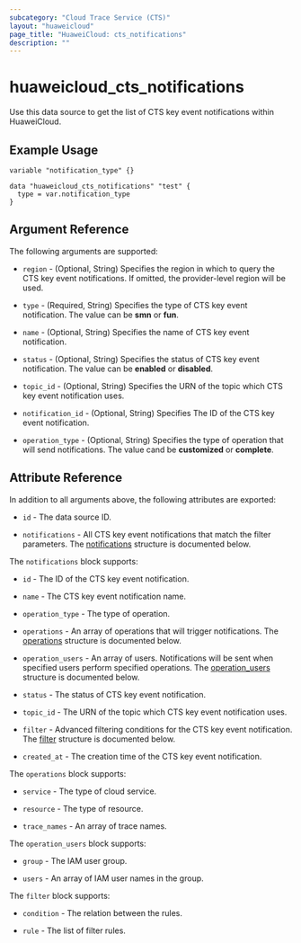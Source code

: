 ```yaml
---
subcategory: "Cloud Trace Service (CTS)"
layout: "huaweicloud"
page_title: "HuaweiCloud: cts_notifications"
description: ""
---
```


# huaweicloud_cts_notifications

Use this data source to get the list of CTS key event notifications within HuaweiCloud.

## Example Usage

```hcl
variable "notification_type" {}

data "huaweicloud_cts_notifications" "test" {
  type = var.notification_type
}
```

## Argument Reference

The following arguments are supported:

* `region` - (Optional, String) Specifies the region in which to query the CTS key event notifications.
  If omitted, the provider-level region will be used.

* `type` - (Required, String) Specifies the type of CTS key event notification. The value can be **smn** or **fun**.

* `name` - (Optional, String) Specifies the name of CTS key event notification.

* `status` - (Optional, String) Specifies the status of CTS key event notification.
  The value can be **enabled** or **disabled**.

* `topic_id` - (Optional, String) Specifies the URN of the topic which CTS key event notification uses.

* `notification_id` - (Optional, String) Specifies The ID of the CTS key event notification.

* `operation_type` - (Optional, String) Specifies the type of operation that will send notifications.
  The value cand be **customized** or **complete**.

## Attribute Reference

In addition to all arguments above, the following attributes are exported:

* `id` - The data source ID.

* `notifications` - All CTS key event notifications that match the filter parameters.
  The [notifications](#Notifications) structure is documented below.

<a name="Notifications"></a>
The `notifications` block supports:

* `id` - The ID of the CTS key event notification.

* `name` - The CTS key event notification name.

* `operation_type` - The type of operation.

* `operations` - An array of operations that will trigger notifications.
  The [operations](#Notifications_Operations) structure is documented below.

* `operation_users` - An array of users. Notifications will be sent when specified users
  perform specified operations.
  The [operation_users](#Notifications_OperationUsers) structure is documented below.

* `status` - The status of CTS key event notification.

* `topic_id` - The URN of the topic which CTS key event notification uses.

* `filter` - Advanced filtering conditions for the CTS key event notification.
  The [filter](#Notifications_Filter) structure is documented below.

* `created_at` - The creation time of the CTS key event notification.

<a name="Notifications_Operations"></a>
The `operations` block supports:

* `service` - The type of cloud service.

* `resource` - The type of resource.

* `trace_names` - An array of trace names.

<a name="Notifications_OperationUsers"></a>
The `operation_users` block supports:

* `group` - The IAM user group.

* `users` - An array of IAM user names in the group.

<a name="Notifications_Filter"></a>
The `filter` block supports:

* `condition` - The relation between the rules.

* `rule` - The list of filter rules.
